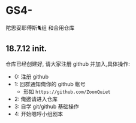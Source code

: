 # GS4-
陀思妥耶傅斯🐈组 和合用仓库

## 18.7.12 init.

仓库已经创建好, 请大家注册 github 并加入,具体操作:

- 0: 注册 github
- 1: 回群通知俺你的 github 帐号
    + 形如 `https://github.com/ZoomQuiet`
- 2: 俺邀请进入仓库
- 3: 自学 git/github 基础操作
- 4: 开始嗯哼小组剧本
